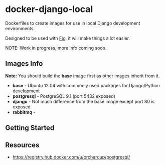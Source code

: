 docker-django-local
===================

Dockerfiles to create images for use in local Django development environments.

Designed to be used with [Fig](https://github.com/docker/fig), it will make things a lot easier.

NOTE: Work in progress, more info coming soon.

## Images Info

**Note:** You should build the **base** image first as other images inherit from it.

- **base** - Ubuntu 12.04 with commonly used packages for Django/Python development
- **postgresql** - PostgreSQL 9.1 (port 5432 exposed)
- **django** - Not much difference from the base image except port 80 is exposed
- **rabbitmq** - <coming soon>

## Getting Started

<coming soon>

## Resources

- https://registry.hub.docker.com/u/orchardup/postgresql/